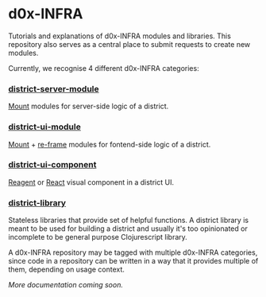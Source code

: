 # d0x-INFRA
Tutorials and explanations of d0x-INFRA modules and libraries. This repository also serves as a central place to submit requests to create new modules.

Currently, we recognise 4 different d0x-INFRA categories:
### [district-server-module](https://github.com/search?q=topic%3Adistrict-server-module+org%3Adistrict0x&type=Repositories)
[Mount](https://github.com/tolitius/mount) modules for server-side logic of a district.

### [district-ui-module](https://github.com/search?q=topic%3Adistrict-ui-module+org%3Adistrict0x&type=Repositories)
[Mount](https://github.com/tolitius/mount) + [re-frame](https://github.com/Day8/re-frame) modules for fontend-side logic of a district.

### [district-ui-component](https://github.com/search?q=topic%3Adistrict-library+org%3Adistrict0x&type=Repositories)
[Reagent](https://github.com/reagent-project/reagent) or [React](https://reactjs.org/) visual component in a district UI. 


### [district-library](https://github.com/search?q=topic%3Adistrict-library+org%3Adistrict0x&type=Repositories)
Stateless libraries that provide set of helpful functions. A district library is meant to be used for building a district and usually it's too opinionated or incomplete to be general purpose Clojurescript library. 

A d0x-INFRA repository may be tagged with multiple d0x-INFRA categories, since code in a repository can be written in a way that it provides multiple of them, depending on usage context. 

*More documentation coming soon.*
